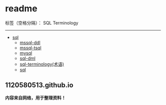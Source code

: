 # readme

标签（空格分隔）： SQL Terminology

---
* [sql](#)
  * [mssql-ddl](https://github.com/1120580513/1120580513.github.io/sql/mssql-ddl.md)
  * [mssql-tsql](https://github.com/1120580513/1120580513.github.io/sql/mssql-tsql.md)
  * [mysql](https://github.com/1120580513/1120580513.github.io/sql/mysql.md)
  * [sql-dml](https://github.com/1120580513/1120580513.github.io/sql/sql-dml.md)
  * [sql-terminology(术语)](https://github.com/1120580513/1120580513.github.io/sql/sql-terminology(术语).md)
  * [sql](https://github.com/1120580513/1120580513.github.io/sql/sql.md)

## 1120580513.github.io
**内容来自网络，用于整理资料！**